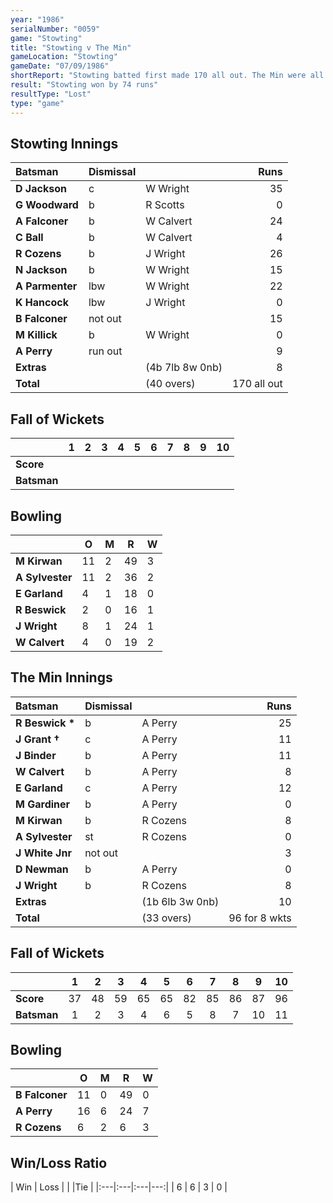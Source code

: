 ```yaml
---
year: "1986"
serialNumber: "0059"
game: "Stowting"
title: "Stowting v The Min"
gameLocation: "Stowting"
gameDate: "07/09/1986"
shortReport: "Stowting batted first made 170 all out. The Min were all out for 96 in reply."
result: "Stowting won by 74 runs"
resultType: "Lost"
type: "game"
---
```


## Stowting Innings

| Batsman | Dismissal |  | Runs |
|:---|:---|---|---:|
| **D Jackson** | c | W Wright | 35 | 
| **G Woodward** | b | R Scotts | 0 | 
| **A Falconer** | b | W Calvert | 24 | 
| **C Ball** | b | W Calvert | 4 | 
| **R Cozens** | b | J Wright | 26 | 
| **N Jackson** | b | W Wright | 15 | 
| **A Parmenter** | lbw | W Wright | 22 | 
| **K Hancock** | lbw | J Wright | 0 | 
| **B Falconer** | not out |  | 15 | 
| **M Killick** | b | W Wright | 0 | 
| **A Perry** | run out | | 9 | 
| **Extras** | | (4b 7lb 8w 0nb) | 8 | 
| **Total** | | (40 overs) | 170 all out | 

## Fall of Wickets

| | 1 | 2 | 3 | 4 | 5 | 6 | 7 | 8 | 9 | 10 |
|---|:---:|:---:|:---:|:---:|:---:|:---:|:---:|:---:|:---:|:---:|
| **Score** |  |  |  |  |  |  |  |  |  |  |
| **Batsman** |  |  |  |  |  |  |  |  |  |  |  |

## Bowling

| | O | M | R | W |
|---|---|---|---|---|
| **M Kirwan** | 11 | 2 | 49 | 3 | 
| **A Sylvester** | 11 | 2 | 36 | 2 | 
| **E Garland** | 4 | 1 | 18 | 0 | 
| **R Beswick** | 2 | 0 | 16 | 1 | 
| **J Wright** | 8 | 1 | 24 | 1 |
| **W Calvert** | 4 | 0 | 19 | 2 | 

## The Min Innings

| Batsman | Dismissal |  | Runs |
|:---|:---|---|---:|
| **R Beswick &#42;** | b | A Perry | 25 | 
| **J Grant &#8224;** | c | A Perry | 11 | 
| **J Binder** | b | A Perry | 11 | 
| **W Calvert** | b  | A Perry | 8 | 
| **E Garland** | c  | A Perry | 12 | 
| **M Gardiner** | b | A Perry | 0 | 
| **M Kirwan** | b | R Cozens | 8 | 
| **A Sylvester** | st | R Cozens | 0 | 
| **J White Jnr** | not out |  | 3 | 
| **D Newman** | b | A Perry | 0 | 
| **J Wright** | b | R Cozens | 8 | 
| **Extras** | | (1b 6lb 3w 0nb) | 10 | 
| **Total** | | (33 overs) | 96 for 8 wkts | 

## Fall of Wickets

| | 1 | 2 | 3 | 4 | 5 | 6 | 7 | 8 | 9 | 10 |
|---|:---:|:---:|:---:|:---:|:---:|:---:|:---:|:---:|:---:|:---:|
| **Score** | 37 | 48 | 59 | 65 | 65 | 82 | 85 | 86 | 87 | 96 |
| **Batsman** | 1 | 2 | 3 | 4 | 6 | 5 | 8 | 7 | 10 | 11 |

## Bowling

| | O | M | R | W |
|---|---|---|---|---|
| **B Falconer** | 11 | 0 | 49 | 0 | 
| **A Perry** | 16 | 6 | 24 | 7 | 
| **R Cozens** | 6 | 2 | 6 | 3 | 

## Win/Loss Ratio

| Win | Loss |  |  |Tie |
|:---|:---|:---|---:|
| 6 | 6 | 3 | 0 |